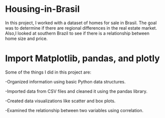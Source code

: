 # Housing-in-Brasil
In this project, I worked with a dataset of homes for sale in Brasil. The goal was to determine if there are regional differences in the real estate market. Also,I looked at southern Brazil to see if there is a relationship between home size and price. 
# Import Matplotlib, pandas, and plotly

Some of the things I did in this project are:

-Organized information using basic Python data structures.

-Imported data from CSV files and cleaned it using the pandas library.

-Created data visualizations like scatter and box plots.

-Examined the relationship between two variables using correlation.
